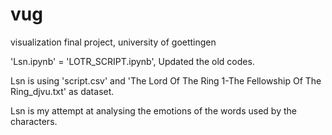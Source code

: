# vug
visualization final project, university of goettingen

'Lsn.ipynb' = 'LOTR_SCRIPT.ipynb', Updated the old codes.

Lsn is using 'script.csv' and 'The Lord Of The Ring 1-The Fellowship Of The Ring_djvu.txt' as dataset.

Lsn is my attempt at analysing the emotions of the words used by the characters.

